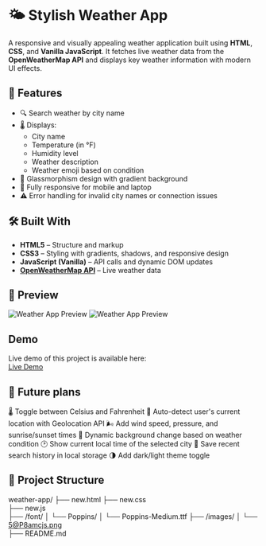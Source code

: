 # 🌤️ Stylish Weather App

A responsive and visually appealing weather application built using **HTML**, **CSS**, and **Vanilla JavaScript**. It fetches live weather data from the **OpenWeatherMap API** and displays key weather information with modern UI effects.

## 🚀 Features

- 🔍 Search weather by city name
- 🌡 Displays:
  - City name
  - Temperature (in °F)
  - Humidity level
  - Weather description
  - Weather emoji based on condition
- 🎨 Glassmorphism design with gradient background
- 📱 Fully responsive for mobile and laptop
- ⚠️ Error handling for invalid city names or connection issues

## 🛠 Built With

- **HTML5** – Structure and markup
- **CSS3** – Styling with gradients, shadows, and responsive design
- **JavaScript (Vanilla)** – API calls and dynamic DOM updates
- **[OpenWeatherMap API](https://openweathermap.org/)** – Live weather data

## 📸 Preview

![Weather App Preview](./images/5@P8amcjs.png)
![Weather App Preview](./images/u00hhrJh@.png)
## Demo

Live demo of this project is available here:  
[Live Demo](https://6832bed2f4b0a3111a9a5615--bespoke-lollipop-40280f.netlify.app/)
## 🔮 Future plans

🌡 Toggle between Celsius and Fahrenheit
📍 Auto-detect user's current location with Geolocation API
🌬 Add wind speed, pressure, and sunrise/sunset times
🌈 Dynamic background change based on weather condition
🕑 Show current local time of the selected city
💾 Save recent search history in local storage
🌗 Add dark/light theme toggle
## 📁 Project Structure
weather-app/
├── new.html 
├── new.css  
├── new.js               
├── /font/
│   └── Poppins/
│       └── Poppins-Medium.ttf 
├── /images/
│   └── 5@P8amcjs.png  
├── README.md           

